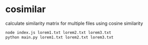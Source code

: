 # cosimilar
calculate similarity matrix for multiple files using cosine similarity

```sh
node index.js lorem1.txt lorem2.txt lorem3.txt
python main.py lorem1.txt lorem2.txt lorem3.txt
```
